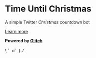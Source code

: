 Time Until Christmas
===================================

A simple Twitter *Christmas* countdown bot

[Learn more](https://medium.com/@crystalcamarao/how-to-develop-a-simple-twitter-countdown-bot-7a1757f5c2c3)


**Powered by [Glitch](https://glitch.com)**

\ ゜o゜)ノ

